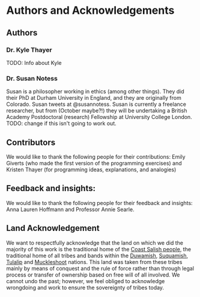 # Authors and Acknowledgements
## Authors

### Dr. Kyle Thayer
TODO: Info about Kyle

### Dr. Susan Notess
Susan is a philosopher working in ethics (among other things). They did their PhD at Durham University in England, and they are originally from Colorado. Susan tweets at @susannotess. Susan is currently a freelance researcher, but from (October maybe?!) they will be undertaking a British Academy Postdoctoral (research) Fellowship at University College London. TODO: change if this isn't going to work out.

## Contributors
We would like to thank the following people for their contributions: Emily Giverts (who made the first version of the programming exercises) and Kristen Thayer (for programming ideas, explanations, and analogies)

## Feedback and insights:
We would like to thank the following people for their feedback and insights: Anna Lauren Hoffmann and Professor Annie Searle.

## Land Acknowledgement
We want to respectfully acknowledge that the land on which we did the majority of this work is the traditional home of the [Coast Salish people](https://en.wikipedia.org/wiki/Coast_Salish), the traditional home of all tribes and bands within the [Duwamish](https://www.duwamishtribe.org/), [Suquamish](https://suquamish.nsn.us/), [Tulalip](https://www.tulaliptribes-nsn.gov/) and [Muckleshoot](https://www.wearemuckleshoot.org/) nations. This land was taken from these tribes mainly by means of conquest and the rule of force rather than through legal process or transfer of ownership based on free will of all involved. We cannot undo the past; however, we feel obliged to acknowledge wrongdoing and work to ensure the sovereignty of tribes today.
